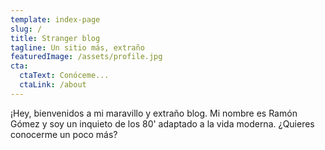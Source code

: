 ```yaml
---
template: index-page
slug: /
title: Stranger blog
tagline: Un sitio más, extraño
featuredImage: /assets/profile.jpg
cta:
  ctaText: Conóceme...
  ctaLink: /about
---
```

¡Hey, bienvenidos a mi maravillo y extraño blog. Mi nombre es Ramón Gómez y soy un inquieto de los 80' adaptado a la vida moderna. ¿Quieres conocerme un poco más?
